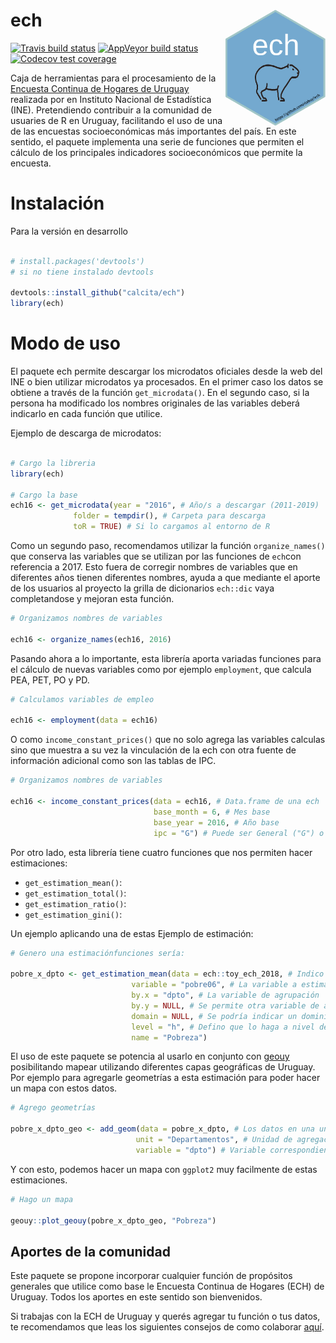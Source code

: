 
<!-- README.md is generated from README.Rmd. Please edit that file -->
ech <img align="right" src="man/figures/ech_logo.png" alt="logo" width="160">
=============================================================================

<!-- badges: start -->
<!-- [![CRAN/METACRAN Version](https://www.r-pkg.org/badges/version/ech)](https://CRAN.R-project.org/package=ech) -->
<!-- [![CRAN/METACRAN Total downloads](http://cranlogs.r-pkg.org/badges/grand-total/ech?color=blue)](https://CRAN.R-project.org/package=ech)  -->
<!-- [![CRAN/METACRAN downloads per month](http://cranlogs.r-pkg.org/badges/ech?color=orange)](https://CRAN.R-project.org/package=ech) -->
[![Travis build status](https://travis-ci.org/calcita/ech.svg?branch=master)](https://travis-ci.org/calcita/ech) [![AppVeyor build status](https://ci.appveyor.com/api/projects/status/github/calcita/ech?branch=master&svg=true)](https://ci.appveyor.com/project/calcita/ech) [![Codecov test coverage](https://codecov.io/gh/calcita/ech/branch/master/graph/badge.svg)](https://codecov.io/gh/calcita/ech?branch=master) <!-- badges: end -->

Caja de herramientas para el procesamiento de la [Encuesta Continua de Hogares de Uruguay](http://www.ine.gub.uy/encuesta-continua-de-hogares1) realizada por en Instituto Nacional de Estadística (INE). Pretendiendo contribuir a la comunidad de usuaries de R en Uruguay, facilitando el uso de una de las encuestas socioeconómicas más importantes del país. En este sentido, el paquete implementa una serie de funciones que permiten el cálculo de los principales indicadores socioeconómicos que permite la encuesta.

Instalación
===========

<!-- Para la versión estable -->
Para la versión en desarrollo

``` r

# install.packages('devtools') 
# si no tiene instalado devtools

devtools::install_github("calcita/ech")
library(ech)
```

Modo de uso
===========

El paquete ech permite descargar los microdatos oficiales desde la web del INE o bien utilizar microdatos ya procesados. En el primer caso los datos se obtiene a través de la función `get_microdata()`. En el segundo caso, si la persona ha modificado los nombres originales de las variables deberá indicarlo en cada función que utilice.

Ejemplo de descarga de microdatos:

``` r

# Cargo la libreria
library(ech)

# Cargo la base
ech16 <- get_microdata(year = "2016", # Año/s a descargar (2011-2019)
              folder = tempdir(), # Carpeta para descarga   
              toR = TRUE) # Si lo cargamos al entorno de R
```

Como un segundo paso, recomendamos utilizar la función `organize_names()` que conserva las variables que se utilizan por las funciones de `ech`con referencia a 2017. Esto fuera de corregir nombres de variables que en diferentes años tienen diferentes nombres, ayuda a que mediante el aporte de los usuarios al proyecto la grilla de dicionarios `ech::dic` vaya completandose y mejoran esta función.

``` r
# Organizamos nombres de variables

ech16 <- organize_names(ech16, 2016)
```

Pasando ahora a lo importante, esta librería aporta variadas funciones para el cálculo de nuevas variables como por ejemplo `employment`, que calcula PEA, PET, PO y PD.

``` r
# Calculamos variables de empleo

ech16 <- employment(data = ech16)
```

O como `income_constant_prices()` que no solo agrega las variables calculas sino que muestra a su vez la vinculación de la ech con otra fuente de información adicional como son las tablas de IPC.

``` r
# Organizamos nombres de variables

ech16 <- income_constant_prices(data = ech16, # Data.frame de una ech
                                base_month = 6, # Mes base 
                                base_year = 2016, # Año base
                                ipc = "G") # Puede ser General ("G") o Regional ("R")
```

Por otro lado, esta librería tiene cuatro funciones que nos permiten hacer estimaciones:

-   `get_estimation_mean()`:
-   `get_estimation_total()`:
-   `get_estimation_ratio()`:
-   `get_estimation_gini()`:

Un ejemplo aplicando una de estas Ejemplo de estimación:

``` r
# Genero una estimaciónfunciones sería:

pobre_x_dpto <- get_estimation_mean(data = ech::toy_ech_2018, # Indico el data.frame
                           variable = "pobre06", # La variable a estimar
                           by.x = "dpto", # La variable de agrupación
                           by.y = NULL, # Se permite otra variable de agrupación
                           domain = NULL, # Se podría indicar un dominio
                           level = "h", # Defino que lo haga a nivel de hogar
                           name = "Pobreza") 
```

El uso de este paquete se potencia al usarlo en conjunto con [geouy](https://github.com/RichDeto/geouy) posibilitando mapear utilizando diferentes capas geográficas de Uruguay. Por ejemplo para agregarle geometrías a esta estimación para poder hacer un mapa con estos datos.

``` r
# Agrego geometrías

pobre_x_dpto_geo <- add_geom(data = pobre_x_dpto, # Los datos en una unidad geográfica de entre las opciones
                            unit = "Departamentos", # Unidad de agregación de los datos
                            variable = "dpto") # Variable correspondiente a los códigos a la unidad
```

Y con esto, podemos hacer un mapa con `ggplot2` muy facilmente de estas estimaciones.

``` r
# Hago un mapa

geouy::plot_geouy(pobre_x_dpto_geo, "Pobreza")
```

Aportes de la comunidad
-----------------------

Este paquete se propone incorporar cualquier función de propósitos generales que utilice como base le Encuesta Continua de Hogares (ECH) de Uruguay. Todos los aportes en este sentido son bienvenidos.

Si trabajas con la ECH de Uruguay y querés agregar tu función o tus datos, te recomendamos que leas los siguientes consejos de como colaborar [aquí](https://github.com/calcita/ech/issues/2).
